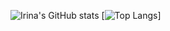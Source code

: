 ![Irina's GitHub stats](https://github-readme-stats.vercel.app/api?username=iridescenz&show_icons=true&theme=radical)
[![Top Langs](https://github-readme-stats.vercel.app/api/top-langs/?username=iridescenz&layout=compact&theme=radical)]


